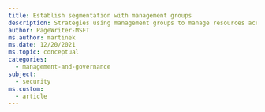 ```yaml
---
title: Establish segmentation with management groups
description: Strategies using management groups to manage resources across multiple subscriptions consistently and efficiently.
author: PageWriter-MSFT
ms.author: martinek
ms.date: 12/20/2021
ms.topic: conceptual
categories:
  - management-and-governance
subject:
  - security
ms.custom:
  - article
---
```

